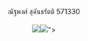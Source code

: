 <html> 
<head> 
</head> 
<body> 
<CENTER> ณัฐพงศ์ สุคันธรัตติ 571330 <CENTER> <br> 
<img src="<a href= <a href="https://www.mx7.com/view2/A4XkeLdILup61ddJ" target="_blank"><img border="0" src="http://www.mx7.com/i/0f2/dnQQGF.png" /></a>"> </img> 
</body> 
</html>
